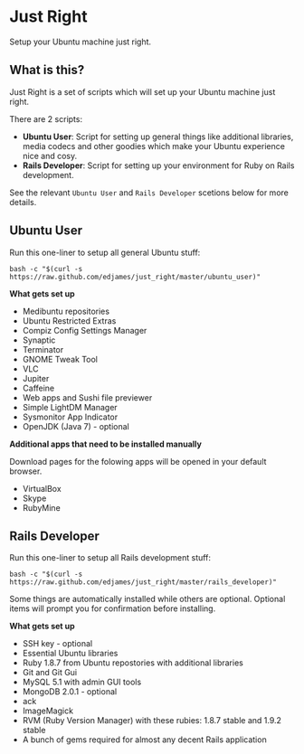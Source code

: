 Just Right
==========
Setup your Ubuntu machine just right.

What is this?
-------------
Just Right is a set of scripts which will set up your Ubuntu machine just right. 

There are 2 scripts:

* **Ubuntu User**: Script for setting up general things like additional libraries, media codecs and other goodies which make your Ubuntu experience nice and cosy.
* **Rails Developer**: Script for setting up your environment for Ruby on Rails development.

See the relevant `Ubuntu User` and `Rails Developer` scetions below for more details.

Ubuntu User
-----------
Run this one-liner to setup all general Ubuntu stuff:

    bash -c "$(curl -s https://raw.github.com/edjames/just_right/master/ubuntu_user)"

**What gets set up**

* Medibuntu repositories
* Ubuntu Restricted Extras
* Compiz Config Settings Manager
* Synaptic
* Terminator
* GNOME Tweak Tool
* VLC
* Jupiter
* Caffeine
* Web apps and Sushi file previewer
* Simple LightDM Manager
* Sysmonitor App Indicator
* OpenJDK (Java 7) - optional

**Additional apps that need to be installed manually**

Download pages for the folowing apps will be opened in your default browser.

* VirtualBox
* Skype
* RubyMine

Rails Developer
---------------
Run this one-liner to setup all Rails development stuff:

    bash -c "$(curl -s https://raw.github.com/edjames/just_right/master/rails_developer)"

Some things are automatically installed while others are optional. Optional items will prompt you for confirmation before installing.

**What gets set up**

* SSH key - optional
* Essential Ubuntu libraries
* Ruby 1.8.7 from Ubuntu repostories with additional libraries
* Git and Git Gui
* MySQL 5.1 with admin GUI tools
* MongoDB 2.0.1 - optional
* ack
* ImageMagick
* RVM (Ruby Version Manager) with these rubies: 1.8.7 stable and 1.9.2 stable
* A bunch of gems required for almost any decent Rails application
